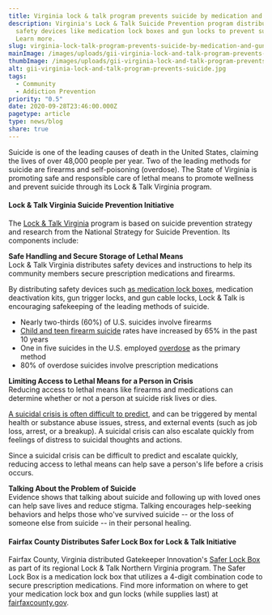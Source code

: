 ```yaml
---
title: Virginia lock & talk program prevents suicide by medication and gun means
description: Virginia's Lock & Talk Suicide Prevention program distributes
  safety devices like medication lock boxes and gun locks to prevent suicide.
  Learn more.
slug: virginia-lock-talk-program-prevents-suicide-by-medication-and-gun-means
mainImage: /images/uploads/gii-virginia-lock-and-talk-program-prevents-suicide.jpg
thumbImage: /images/uploads/gii-virginia-lock-and-talk-program-prevents-suicide.jpg
alt: gii-virginia-lock-and-talk-program-prevents-suicide.jpg
tags:
  - Community
  - Addiction Prevention
priority: "0.5"
date: 2020-09-28T23:46:00.000Z
pagetype: article
type: news/blog
share: true
---
```

Suicide is one of the leading causes of death in the United States, claiming the lives of over 48,000 people per year. Two of the leading methods for suicide are firearms and self-poisoning (overdose). The State of Virginia is promoting safe and responsible care of lethal means to promote wellness and prevent suicide through its Lock & Talk Virginia program.

#### Lock & Talk Virginia Suicide Prevention Initiative

The [Lock & Talk Virginia](https://www.fairfaxcounty.gov/community-services-board/prevention/lock-and-talk) program is based on suicide prevention strategy and research from the National Strategy for Suicide Prevention. Its components include:

**Safe Handling and Secure Storage of Lethal Means**\
Lock & Talk Virginia distributes safety devices and instructions to help its community members secure prescription medications and firearms.

By distributing safety devices such [as medication lock boxes](/products/saferlock-box/), medication deactivation kits, gun trigger locks, and gun cable locks, Lock & Talk is encouraging safekeeping of the leading methods of suicide.

-   Nearly two-thirds (60%) of U.S. suicides involve firearms
-   [Child and teen firearm suicide](https://everytownresearch.org/report/firearm-suicide-in-the-united-states/) rates have increased by 65% in the past 10 years
-   One in five suicides in the U.S. employed [overdose](https://www.sciencedirect.com/topics/neuroscience/self-poisoning) as the primary method
-   80% of overdose suicides involve prescription medications


**Limiting Access to Lethal Means for a Person in Crisis**\
Reducing access to lethal means like firearms and medications can determine whether or not a person at suicide risk lives or dies.

[A suicidal crisis is often difficult to predict](https://www.sprc.org/sites/default/files/Handout-WhatClientsOrFamilies.pdf), and can be triggered by mental health or substance abuse issues, stress, and external events (such as job loss, arrest, or a breakup). A suicidal crisis can also escalate quickly from feelings of distress to suicidal thoughts and actions.

Since a suicidal crisis can be difficult to predict and escalate quickly, reducing access to lethal means can help save a person's life before a crisis occurs.

**Talking About the Problem of Suicide**\
Evidence shows that talking about suicide and following up with loved ones can help save lives and reduce stigma. Talking encourages help-seeking behaviors and helps those who've survived suicide -- or the loss of someone else from suicide -- in their personal healing.

#### Fairfax County Distributes Safer Lock Box for Lock & Talk Initiative


Fairfax County, Virginia distributed Gatekeeper Innovation's [Safer Lock Box](/products/saferlock-box/) as part of its regional Lock & Talk Northern Virginia program. The Safer Lock Box is a medication lock box that utilizes a 4-digit combination code to secure prescription medications. Find more information on where to get your medication lock box and gun locks (while supplies last) at [fairfaxcounty.gov](https://www.fairfaxcounty.gov/community-services-board/prevention/lock-and-talk).
